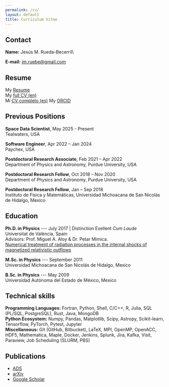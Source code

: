 ```yaml
---
permalink: /cv/
layout: default
title: Curriculum Vitae
---
```


## Contact

**Name:** Jesús M. Rueda-Becerril\
<!-- **Current position:** Postdoctoral Research Assistant\
**Institutional Address:**\
Center for Computational Relativity and Gravitation\
Rochester Institute of Technology\
170 Lomb Memorial Drive\
Rochester, NY 14623, USA\ -->
**E-mail:**  [jm.ruebe@gmail.com](jm.ruebe@gmail.com)
<!-- **Institutional E-mail:** [jmrsma@rit.edu](jmrsma@rit.edu) -->

## Resume

My [Resume](https://github.com/altjerue/jmrb_cv/raw/master/RuedaBecerrilJM-resume.pdf)\
My [full CV (en)](https://github.com/altjerue/jmrb_cv/raw/master/RuedaBecerrilJM-CV.pdf)\
Mi [CV completo (es)](https://github.com/altjerue/jmrb_cv/raw/master/RuedaBecerrilJM-CVes.pdf)
My [ORCID](https://orcid.org/0000-0003-1988-1912)

## Previous Positions

**Space Data Scientist**, May 2025 - Present\
Tealwaters, USA

**Software Engineer**, Apr 2022 – Jan 2024\
Paychex, USA

**Postdoctoral Research Associate**, Feb 2021 – Apr 2022\
Department of Physics and Astronomy, Purdue University, USA

**Postdoctoral Research Fellow**, Oct 2018 – Nov 2020\
Department of Physics and Astronomy, Purdue University, USA

**Postdoctoral Research Fellow**, Jan – Sep 2018\
Instituto de Física y Matemáticas, Universidad Michoacana de San Nicolás de Hidalgo, Mexico

## Education

**Ph.D. in Physics** --- July 2017 | Distinction Exellent *Cum Laude*\
Universitat de València, Spain\
Advisors: Prof. Miguel A. Aloy & Dr. Petar Mimica.\
[Numerical treatment of radiation processes in the internal shocks of magnetized relativistic outflows](http://roderic.uv.es/handle/10550/60003)
<!-- [Errata](/files/errata.pdf) -->

**M.Sc. in Physics** --- September 2011\
Universidad Michoacana de San Nicolás de Hidalgo, Mexico

**B.Sc. in Physics** --- May 2009\
Universidad Autónoma del Estado de México, Mexico

## Technical skills

**Programming Languages:** Fortran, Python, Shell, C/C++, R, Julia, SQL (PL/SQL, PostgreSQL), Rust, Java, MongoDB\
**Python Ecosystem:** Numpy, Pandas, Matplotlib, Scipy, Astropy, Scikit-learn, Tensorflow, PyTorch, Pytest, Jupyter\
**Miscellaneous:** Git (GitHub, Bitbucket), LaTeX, MPI, OpenMP, OpenACC, HDF5, Mathematica, Maple, Docker, Jenkins, Splunk, Jira, Kafka, Visit, Paraview, Job Scheduling (SLURM, PBS)

## Publications

- [ADS](https://ui.adsabs.harvard.edu/#search/q=author%3A%22Rueda-Becerril%2C%20J.%20M.%22&sort=date%20desc%2C%20bibcode%20desc&p_=0)
- [arXiv](https://arxiv.org/search/astro-ph?searchtype=author&query=Rueda-Becerril%2C+J+M)
- [Google Scholar](https://scholar.google.com/citations?user=hrld5zgAAAAJ)

<!--
## Recent Talks

- *Morphology of the spectra from numerical simulations of the internal shocks model for blazars*\
Astrophysics Seminar, Purdue University, West Lafayette, IN, USA, February 4, 2019
- *Numerical simulations of the internal shocks model in magnetized relativistic jets of blazars*\
DATA group weakly Seminar, Instituto de Astronomía, UNAM, Mexico City, Mexico, June 19, 2018
- *Numerical treatment of non-thermal radiation in the internal shocks model for blazars*\
Weekly Seminar, Instituto de Física y Matemáticas, Morelia, Mexico, March 2, 2018
 - *Numerical simulations of the internal shock model in magnetized relativistic jets of blazars*\
IVICFA’s Fridays: Computation in Physics, IFIC, Paterna, Spain, October 17, 2014 -->

<!-- ## Research Grants

- *NASA Fermi Cycle-12 Guest Investigator Program*. Grant *#121077*\
PI: Giannios, D., Co-I: **Rueda-Becerril, J. M.**

## Grants and Fellowships

- Oct. 2018 – 2020: **Fellowship** from the Mexican Federal Government for a postdoctoral stay abroad awarded by the National Council of Science and Technology (CONACyT).
- Jan. – Sep. 2018: **Fellowship** from the Mexican Federal Government under the Program for the Professional Development of Higher Education Institutions, awarded by the Secretariat of Public Education.
- Sep. 2014 – Aug. 2016: **Fellowship** from the Mexican Federal Government to study abroad awarded by the National Council of Science and Technology (CONACyT).
- Oct. 2011 – Jun. 2014: **Fellowship** Santiago Grisolía awarded by the Council of Education, Research, Culture and Sport of the Valencian Comunity, Spain.
- Sep. 2009 – Aug. 2011: **Fellowship** for MSc studies at the Institute of Physics and Mathematics, Universi- dad Michoacana de San Nicolás de Hidalgo, granted by the Mexican Council of Science and Technology (CONACyT).
- Jun. – Aug. 2007: Fellowship for a temporary stay (3 months) in a national research center under the XVII summer of scientific investigation program awarded by the Mexican Academia of Science.

## Awards
- *Marcos Moshinsky* **Award**: for Best Poster presented at the IWARA 2020 Video Conference, Mexico City, 6 – 12 September 2020.
- *Lic. Juan Josafat Pichardo Cruz* **Award**: for finishing and defending a licentiate thesis within a year after completing the undergraduate credits, granted by the Universidad Autónoma del Estado de México, 2009.4

## Languages
- *Spanish*: native proficiency
- *English*: full professional proficiency
- *Catalan*: professional working proficiency
-->
